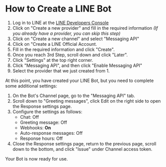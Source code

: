 # How to Create a LINE Bot

1. Log in to LINE at the [LINE Developers Console](https://developers.line.biz/en/)
2. Click on "Create a new provider" and fill in the required information _(If you already have a provider, you can skip this step)_
3. Click on "Create a new channel" and select "Messaging API"
4. Click on "Create a LINE Official Account.
5. Fill in the required information and click "Create".
6. Once you reach 3rd Step, scroll down and click "Later".
7. Click "Settings" at the top right corner.
8. Click "Messaging API", and then click "Enable Messaging API"
9. Select the provider that we just created from 1.

At this point, you have created your LINE Bot, but you need to complete some additional settings:

1. On the Bot's Channel page, go to the "Messaging API" tab.
2. Scroll down to "Greeting messages", click Edit on the right side to open the Response settings page.
3. Configure the settings as follows:
   - Chat: Off
   - Greeting message: Off
   - Webhooks: **On**
   - Auto-response messages: Off
   - Response hours: Off
4. Close the Response settings page, return to the previous page, scroll down to the bottom, and click "Issue" under Channel access token.

Your Bot is now ready for use.
